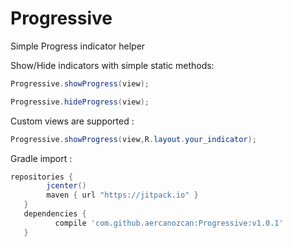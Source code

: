 # Progressive
Simple Progress indicator helper



Show/Hide indicators with simple static methods:
```java
Progressive.showProgress(view);

Progressive.hideProgress(view);
```
Custom views are supported :
```java
Progressive.showProgress(view,R.layout.your_indicator);
```

Gradle import :
```gradle
repositories { 
        jcenter()
        maven { url "https://jitpack.io" }
   }
   dependencies {
          compile 'com.github.aercanozcan:Progressive:v1.0.1'
   }
```
